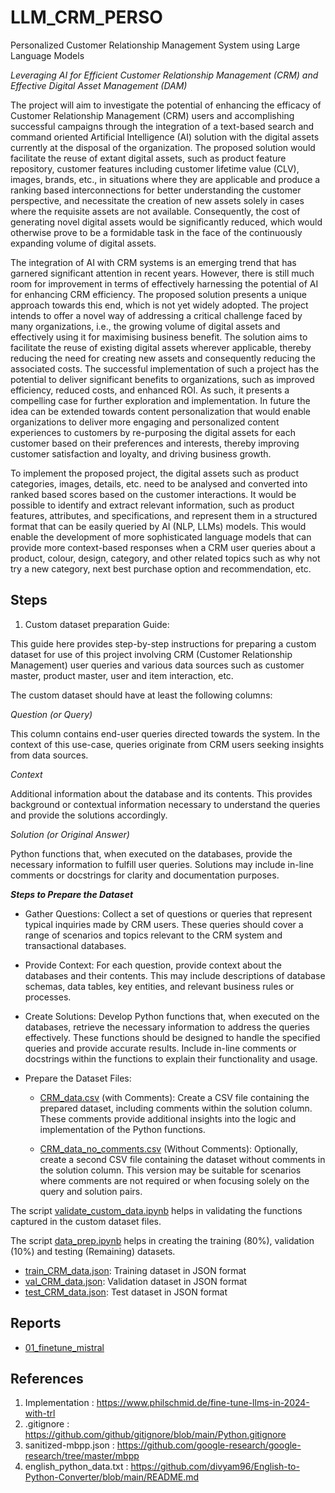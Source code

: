 # LLM_CRM_PERSO
Personalized Customer Relationship Management System using Large Language Models

*Leveraging AI for Efficient Customer Relationship Management (CRM) and Effective Digital Asset Management (DAM)* 

The project will aim to investigate the potential of enhancing the efficacy of Customer Relationship Management (CRM) users and accomplishing successful campaigns through the integration of a text-based search and command oriented Artificial Intelligence (AI) solution with the digital assets currently at the disposal of the organization. The proposed solution would facilitate the reuse of extant digital assets, such as product feature repository, customer features including customer lifetime value (CLV), images, brands, etc., in situations where they are applicable and produce a ranking based interconnections for better understanding the customer perspective, and necessitate the creation of new assets solely in cases where the requisite assets are not available. Consequently, the cost of generating novel digital assets would be significantly reduced, which would otherwise prove to be a formidable task in the face of the continuously expanding volume of digital assets. 

The integration of AI with CRM systems is an emerging trend that has garnered significant attention in recent years. However, there is still much room for improvement in terms of effectively harnessing the potential of AI for enhancing CRM efficiency. The proposed solution presents a unique approach towards this end, which is not yet widely adopted. The project intends to offer a novel way of addressing a critical challenge faced by many organizations, i.e., the growing volume of digital assets and effectively using it for maximising business benefit. The solution aims to facilitate the reuse of existing digital assets wherever applicable, thereby reducing the need for creating new assets and consequently reducing the associated costs. The successful implementation of such a project has the potential to deliver significant benefits to organizations, such as improved efficiency, reduced costs, and enhanced ROI. As such, it presents a compelling case for further exploration and implementation. In future the idea can be extended towards content personalization that would enable organizations to deliver more engaging and personalized content experiences to customers by re-purposing the digital assets for each customer based on their preferences and interests, thereby improving customer satisfaction and loyalty, and driving business growth.

To implement the proposed project, the digital assets such as product categories, images, details, etc. need to be analysed and converted into ranked based scores based on the customer interactions. It would be possible to identify and extract relevant information, such as product features, attributes, and specifications, and represent them in a structured format that can be easily queried by AI (NLP, LLMs) models. This would enable the development of more sophisticated language models that can provide more context-based responses when a CRM user queries about a product, colour, design, category, and other related topics such as why not try a new category, next best purchase option and recommendation, etc.

## Steps
1. Custom dataset preparation Guide:

This guide here provides step-by-step instructions for preparing a custom dataset for use of this project involving CRM (Customer Relationship Management) user queries and various data sources such as customer master, product master, user and item interaction, etc.

The custom dataset should have at least the following columns:

*Question (or Query)*

This column contains end-user queries directed towards the system. In the context of this use-case, queries originate from CRM users seeking insights from data sources.

*Context*

Additional information about the database and its contents. This provides background or contextual information necessary to understand the queries and provide the solutions accordingly.

*Solution (or Original Answer)*

Python functions that, when executed on the databases, provide the necessary information to fulfill user queries. Solutions may include in-line comments or docstrings for clarity and documentation purposes.

***Steps to Prepare the Dataset***

- Gather Questions: Collect a set of questions or queries that represent typical inquiries made by CRM users. These queries should cover a range of scenarios and topics relevant to the CRM system and transactional databases.

- Provide Context: For each question, provide context about the databases and their contents. This may include descriptions of database schemas, data tables, key entities, and relevant business rules or processes.

- Create Solutions: Develop Python functions that, when executed on the databases, retrieve the necessary information to address the queries effectively. These functions should be designed to handle the specified queries and provide accurate results. Include in-line comments or docstrings within the functions to explain their functionality and usage.

- Prepare the Dataset Files:

  + [CRM_data.csv](https://github.com/nayan4qmul/LLM_CRM_PERSO/blob/main/data/CRM_data.csv) (with Comments): Create a CSV file containing the prepared dataset, including comments within the solution column. These comments provide additional insights into the logic and implementation of the Python functions.

  + [CRM_data_no_comments.csv](https://github.com/nayan4qmul/LLM_CRM_PERSO/blob/main/data/CRM_data_no_comments.csv) (Without Comments): Optionally, create a second CSV file containing the dataset without comments in the solution column. This version may be suitable for scenarios where comments are not required or when focusing solely on the query and solution pairs.

The script [validate_custom_data.ipynb](https://github.com/nayan4qmul/LLM_CRM_PERSO/blob/main/scripts/validate_custom_data.ipynb) helps in validating the functions captured in the custom dataset files.

The script [data_prep.ipynb](https://github.com/nayan4qmul/LLM_CRM_PERSO/blob/main/scripts/data_prep.ipynb) helps in creating the training (80%), validation (10%) and testing (Remaining) datasets.
  + [train_CRM_data.json](https://github.com/nayan4qmul/LLM_CRM_PERSO/blob/main/data/train_CRM_data.json): Training dataset in JSON format
  + [val_CRM_data.json](https://github.com/nayan4qmul/LLM_CRM_PERSO/blob/main/data/val_CRM_data.json): Validation dataset in JSON format
  + [test_CRM_data.json](https://github.com/nayan4qmul/LLM_CRM_PERSO/blob/main/data/test_CRM_data.json): Test dataset in JSON format

## Reports

- [01_finetune_mistral](https://wandb.ai/nayan4learn/01-finetune-mistral/reports/Train-loss-vs-Eval-loss--Vmlldzo3NjI4NzIy)

## References
1. Implementation : https://www.philschmid.de/fine-tune-llms-in-2024-with-trl
2. .gitignore : https://github.com/github/gitignore/blob/main/Python.gitignore
3. sanitized-mbpp.json : https://github.com/google-research/google-research/tree/master/mbpp
4. english_python_data.txt : https://github.com/divyam96/English-to-Python-Converter/blob/main/README.md
